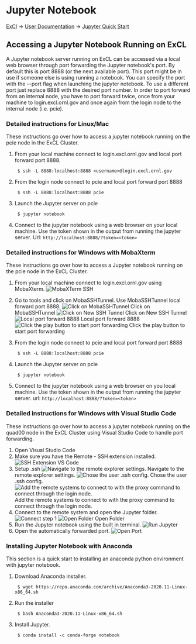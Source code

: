 # Jupyter Notebook

[ExCl](https://docs.excl.ornl.gov) → [User Documentation](../) → [Jupyter Quick Start](jupyter-quick-start.md)

## Accessing a Jupyter Notebook Running on ExCL

A Jupyter notebook server running on ExCL can be accessed via a local web browser through port forwarding the Jupyter notebook's port. By default this is port 8888 \(or the next available port\). This port might be in use if someone else is using running a notebook. You can specify the port with the --port flag when launching the jupyter notebook. To use a different port just replace 8888 with the desired port number. In order to port forward from an internal node, you have to port forward twice, once from your machine to login.excl.ornl.gov and once again from the login node to the internal node \(i.e. pcie\).

### Detailed instructions for Linux/Mac

These instructions go over how to access a jupyter notebook running on the pcie node in the ExCL Cluster.

1. From your local machine connect to login.excl.ornl.gov and local port forward port 8888.

   ```text
    $ ssh -L 8888:localhost:8888 <username>@login.excl.ornl.gov
   ```

2. From the login node connect to pcie and local port forward port 8888

   ```text
    $ ssh -L 8888:localhost:8888 pcie
   ```

3. Launch the Jupyter server on pcie

   ```text
    $ jupyter notebook
   ```

4. Connect to the jupyter notebook using a web browser on your local machine. Use the token shown in the output from running the jupyter server. Url: `http://localhost:8888/?token=<token>`

### Detailed instructions for Windows with MobaXterm

These instructions go over how to access a Jupyter notebook running on the pcie node in the ExCL Cluster.

1. From your local machine connect to login.excl.ornl.gov using MobaXterm. ![MobaXTerm SSH](../.gitbook/assets/mobaxterm-ssh.png)
2. Go to tools and click on MobaSSHTunnel. Use MobaSSHTunnel local forward port 8888. ![Click on MobaSSHTunnel](../.gitbook/assets/mobaxterm-ssh-tunnel.png) Click on MobaSSHTunnel ![Click on New SSH Tunnel](../.gitbook/assets/mobaxterm-new-tunnel.png) Click on New SSH Tunnel ![Local port forward 8888](../.gitbook/assets/mobaxterm-port-forward.png) Local port forward 8888 ![Click the play button to start port forwarding](../.gitbook/assets/mobaxterm-play.png) Click the play button to start port forwarding
3. From the login node connect to pcie and local port forward port 8888

   ```text
    $ ssh -L 8888:localhost:8888 pcie
   ```

4. Launch the Jupyter server on pcie

   ```text
    $ jupyter notebook
   ```

5. Connect to the jupyter notebook using a web browser on you local machine. Use the token shown in the output from running the jupyter server. url: `http://localhost:8888/?token=<token>`

### Detailed instructions for Windows with Visual Studio Code

These instructions go over how to access a jupyter notebook running on the quad00 node in the ExCL Cluster using Visual Studio Code to handle port forwarding.

1. Open Visual Studio Code
2. Make sure you have the Remote - SSH extension installed. ![SSH Extension VS Code](../.gitbook/assets/visual-code-ssh-extension.png)
3. Setup .ssh ![Navigate to the remote explorer settings.](../.gitbook/assets/visual-code-ssh-setup1.png) Navigate to the remote explorer settings. ![Chose the user .ssh config.](../.gitbook/assets/visual-code-ssh-setup2.png) Chose the user .ssh config. ![Add the remote systems to connect to with the proxy command to connect through the login node.](../.gitbook/assets/visual-code-ssh-setup3.png) Add the remote systems to connect to with the proxy command to connect through the login node.
4. Connect to the remote system and open the Jupyter folder. ![Connect step 1](../.gitbook/assets/visual-code-connect1.png) ![Open Folder](../.gitbook/assets/visual-code-connect2.png) Open Folder
5. Run the Jupyter notebook using the built in terminal. ![Run Jupyter](../.gitbook/assets/visual-code-run.png)
6. Open the automatically forwarded port. ![Open Port](../.gitbook/assets/visual-code-open.png)

### Installing Jupyter Notebook with Anaconda

This section is a quick start to installing an anaconda python environment with jupyter notebook.

1. Download Anaconda installer.

   ```text
    $ wget https://repo.anaconda.com/archive/Anaconda3-2020.11-Linux-x86_64.sh
   ```

2. Run the installer

   ```text
    $ bash Anaconda3-2020.11-Linux-x86_64.sh
   ```

3. Install Jupyter.

   ```text
    $ conda install -c conda-forge notebook
   ```
